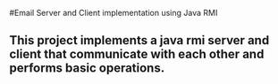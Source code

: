 #Email Server and Client implementation using Java RMI
## This project implements a java rmi server and client that communicate with each other and performs basic operations.
